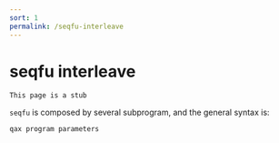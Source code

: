 ```yaml
---
sort: 1
permalink: /seqfu-interleave
---
```

# seqfu interleave

```note
This page is a stub
```

`seqfu` is composed by several subprogram, and the general syntax is:

```
qax program parameters
```
